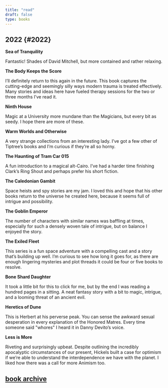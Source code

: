 ```yaml
--- 
title: "read" 
draft: false 
type: books 
---
```


## 2022 {#2022}

**Sea of Tranquility**

Fantastic! Shades of David Mitchell, but more contained and rather relaxing.

**The Body Keeps the Score**

I’ll definitely return to this again in the future. This book captures the cutting-edge and seemingly silly ways modern trauma is treated effectively. Many stories and ideas here have fueled therapy sessions for the two or three months I’ve read it.

**Ninth House**

Magic at a University more mundane than the Magicians, but every bit as seedy. I hope there are more of these.

**Warm Worlds and Otherwise**

A very strange collections from an interesting lady. I’ve got a few other of Tiptree’s books and I’m curious if they’re all so horny.


**The Haunting of Tram Car 015**

A fun introduction to a magical alt-Cairo. I’ve had a harder time finishing Clark’s Ring Shout and perhaps prefer his short fiction.

**The Caledonian Gambit**

Space heists and spy stories are my jam. I loved this and hope that his other books return to the universe he created here, because it seems full of intrigue and possibility.

**The Goblin Emperor**

The number of characters with similar names was baffling at times, especially for such a densely woven tale of intrigue, but on balance I enjoyed the story.

**The Exiled Fleet**

This series is a fun space adventure with a compelling cast and a story that’s building up well. I’m curious to see how long it goes for, as there are enough lingering mysteries and plot threads it could be four or five books to resolve.

**Bone Shard Daughter**

It took a little bit for this to click for me, but by the end I was reading a hundred pages in a sitting. A neat fantasy story with a bit to magic, intrigue, and a looming threat of an ancient evil.

**Heretics of Dune**

This is Herbert at his perverse peak. You can sense the awkward sexual desperation in every explanation of the Honored Matres. Every time someone said "whores" I heard it in Danny Devito’s voice.

**Less is More**

Riveting and surprisingly upbeat. Despite outlining the incredibly apocalyptic circumstances of our present, Hickels built a case for optimism if we’re able to understand the interdependence we have with the planet. I liked how there was a call for more Animism too.


## [book archive](/bookarchive)